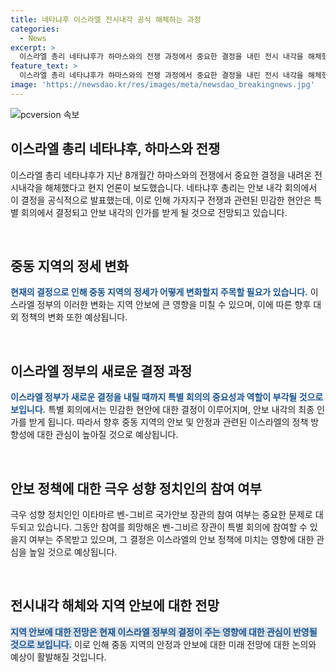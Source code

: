```yaml
---
title: 네타냐후 이스라엘 전시내각 공식 해체하는 과정
categories:
  - News
excerpt: >
  이스라엘 총리 네타냐후가 하마스와의 전쟁 과정에서 중요한 결정을 내린 전시 내각을 해체했습니다. 해체된 전시 내각으로 인해 가자지구 전쟁 관련 민감한 현안은 특별 회의에서 결정되고, 최종적으로 안보 내각의 승인을 받을 것으로 전망됩니다. 하지만 극우 성향 정치인 이타마르 벤-그비르 국가안보 장관은 이 특별 회의에 포함되지 않을 것으로 보입니다. 이스라엘 현지 언론의 보도에 따르면 네타냐후 총리는 전날 밤 열린 안보 내각 회의에서 이 결정을 공식화했습니다.
feature_text: >
  이스라엘 총리 네타냐후가 하마스와의 전쟁 과정에서 중요한 결정을 내린 전시 내각을 해체했습니다. 해체된 전시 내각으로 인해 가자지구 전쟁 관련 민감한 현안은 특별 회의에서 결정되고, 최종적으로 안보 내각의 승인을 받을 것으로 전망됩니다. 하지만 극우 성향 정치인 이타마르 벤-그비르 국가안보 장관은 이 특별 회의에 포함되지 않을 것으로 보입니다. 이스라엘 현지 언론의 보도에 따르면 네타냐후 총리는 전날 밤 열린 안보 내각 회의에서 이 결정을 공식화했습니다.
image: 'https://newsdao.kr/res/images/meta/newsdao_breakingnews.jpg'
---
```


<p><img src="https://newsdao.kr/res/images/meta/newsdao_breakingnews.jpg" alt="pcversion 속보" /></p>

<h2 data-ke-size="size26">이스라엘 총리 네타냐후, 하마스와 전쟁</h2>

<p>이스라엘 총리 네타냐후가 지난 8개월간 하마스와의 전쟁에서 중요한 결정을 내려온 전시내각을 해체했다고 현지 언론이 보도했습니다. 네타냐후 총리는 안보 내각 회의에서 이 결정을 공식적으로 발표했는데, 이로 인해 가자지구 전쟁과 관련된 민감한 현안은 특별 회의에서 결정되고 안보 내각의 인가를 받게 될 것으로 전망되고 있습니다.</p>

<p data-ke-size="size16">&nbsp;</p>

<h2 data-ke-size="size26">중동 지역의 정세 변화</h2>

<p><b><span style="color: #1a5490;">현재의 결정으로 인해 중동 지역의 정세가 어떻게 변화할지 주목할 필요가 있습니다.</span></b> 이스라엘 정부의 이러한 변화는 지역 안보에 큰 영향을 미칠 수 있으며, 이에 따른 향후 대외 정책의 변화 또한 예상됩니다.</p>

<p data-ke-size="size16">&nbsp;</p>

<h2 data-ke-size="size26">이스라엘 정부의 새로운 결정 과정</h2>

<p><b><span style="color: #1a5490;">이스라엘 정부가 새로운 결정을 내릴 때까지 특별 회의의 중요성과 역할이 부각될 것으로 보입니다.</span></b> 특별 회의에서는 민감한 현안에 대한 결정이 이루어지며, 안보 내각의 최종 인가를 받게 됩니다. 따라서 향후 중동 지역의 안보 및 안정과 관련된 이스라엘의 정책 방향성에 대한 관심이 높아질 것으로 예상됩니다.</p>

<p data-ke-size="size16">&nbsp;</p>

<h2 data-ke-size="size26">안보 정책에 대한 극우 성향 정치인의 참여 여부</h2>

<p>극우 성향 정치인인 이타마르 벤-그비르 국가안보 장관의 참여 여부는 중요한 문제로 대두되고 있습니다. 그동안 참여를 희망해온 벤-그비르 장관이 특별 회의에 참여할 수 있을지 여부는 주목받고 있으며, 그 결정은 이스라엘의 안보 정책에 미치는 영향에 대한 관심을 높일 것으로 예상됩니다.</p>

<p data-ke-size="size16">&nbsp;</p>

<h2 data-ke-size="size26">전시내각 해체와 지역 안보에 대한 전망</h2>

<p><b><span style="background-color: #21538527; color: #1a5490;">지역 안보에 대한 전망은 현재 이스라엘 정부의 결정이 주는 영향에 대한 관심이 반영될 것으로 보입니다.</span></b> 이로 인해 중동 지역의 안정과 안보에 대한 미래 전망에 대한 논의와 예상이 활발해질 것입니다.</p>

